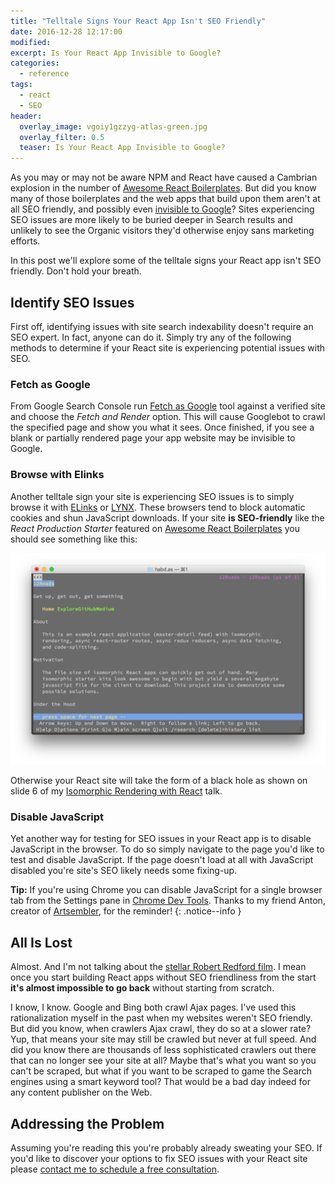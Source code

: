 ```yaml
---
title: "Telltale Signs Your React App Isn't SEO Friendly"
date: 2016-12-28 12:17:00
modified:
excerpt: Is Your React App Invisible to Google?
categories:
  - reference
tags:
  - react
  - SEO
header:
  overlay_image: vgoiy1gzzyg-atlas-green.jpg
  overlay_filter: 0.5
  teaser: Is Your React App Invisible to Google?
---
```



As you may or may not be aware NPM and React have caused a Cambrian explosion in the number of [Awesome React Boilerplates](/awesome-react-boilerplates/). But did you know many of those boilerplates and the web apps that build upon them aren't at all SEO friendly, and possibly even [invisible to Google](https://github.com/davezuko/react-redux-starter-kit/issues/819)? Sites experiencing SEO issues are more likely to be buried deeper in Search results and unlikely to see the Organic visitors they'd otherwise enjoy sans marketing efforts.

In this post we'll explore some of the telltale signs your React app isn't SEO friendly. Don't hold your breath.

## Identify SEO Issues

First off, identifying issues with site search indexability doesn't require an SEO expert. In fact, anyone can do it. Simply try any of the following methods to determine if your React site is experiencing potential issues with SEO.

### Fetch as Google

From Google Search Console run [Fetch as Google](https://www.google.com/webmasters/tools/googlebot-fetch) tool against a verified site and choose the *Fetch and Render* option. This will cause Googlebot to crawl the specified page and show you what it sees. Once finished, if you see a blank or partially rendered page your app website may be invisible to Google.

### Browse with Elinks

Another telltale sign your site is experiencing SEO issues is to simply browse it with [ELinks](http://elinks.or.cz/) or [LYNX](http://lynx.browser.org/). These browsers tend to block automatic cookies and shun JavaScript downloads. If your site **is SEO-friendly** like the *React Production Starter* featured on [Awesome React Boilerplates](/awesome-react-boilerplates/) you should see something like this:

![LYNX browser showing Isomorphic React App](/uploads/versions/lynx-12roads---x----1684-1132x---.png)

Otherwise your React site will take the form of a black hole as shown on slide 6 of my [Isomorphic Rendering with React](/talks/isomorphic-rendering-react/) talk.

### Disable JavaScript

Yet another way for testing for SEO issues in your React app is to disable JavaScript in the browser. To do so simply navigate to the page you'd like to test and disable JavaScript. If the page doesn't load at all with JavaScript disabled you're site's SEO likely needs some fixing-up.

**Tip:** If you're using Chrome you can disable JavaScript for a single browser tab from the Settings pane in [Chrome Dev Tools](https://developers.google.com/web/tools/chrome-devtools/). Thanks to my friend Anton, creator of [Artsembler](https://artsembler.com/), for the reminder!
{: .notice--info }

## All Is Lost

Almost. And I'm not talking about the [stellar Robert Redford film](http://letterboxd.com/film/all-is-lost/). I mean once you start building React apps without SEO friendliness from the start **it's almost impossible to go back** without starting from scratch.

I know, I know. Google and Bing both crawl Ajax pages. I've used this rationalization myself in the past when my websites weren't SEO friendly. But did you know, when crawlers Ajax crawl, they do so at a slower rate? Yup, that means your site may still be crawled but never at full speed. And did you know there are thousands of less sophisticated crawlers out there that can no longer see your site at all? Maybe that's what you want so you can't be scraped, but what if you want to be scraped to game the Search engines using a smart keyword tool? That would be a bad day indeed for any content publisher on the Web.

## Addressing the Problem

Assuming you're reading this you're probably already sweating your SEO. If you'd like to discover your options to fix SEO issues with your React site please [contact me to schedule a free consultation](/contact/).
